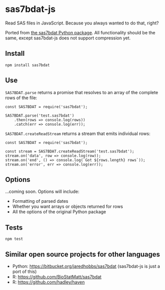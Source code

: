 # sas7bdat-js

Read SAS files in JavaScript. Because you always wanted to do that, right?

Ported from [the sas7bdat Python package](https://bitbucket.org/jaredhobbs/sas7bdat). All functionality should be the same, except sas7bdat-js does not support compression yet.

## Install

    npm install sas7bdat

## Use

`SAS7BDAT.parse` returns a promise that resolves to an array of the complete rows of the file:

    const SAS7BDAT = require('sas7bdat');

    SAS7BDAT.parse('test.sas7bdat')
        .then(rows => console.log(rows))
        .catch(err => console.log(err));

`SAS7BDAT.createReadStream` returns a stream that emits individual rows:

    const SAS7BDAT = require('sas7bdat');

    const stream = SAS7BDAT.createReadStream('test.sas7bdat');
    stream.on('data', row => console.log(row));
    stream.on('end', () => console.log(`Got ${rows.length} rows`));
    stream.on('error', err => console.log(err));

## Options

...coming soon. Options will include:

- Formatting of parsed dates
- Whether you want arrays or objects returned for rows
- All the options of the original Python package

## Tests

    npm test

## Similar open source projects for other languages

- Python: https://bitbucket.org/jaredhobbs/sas7bdat (sas7bdat-js is just a port of this)
- R: https://github.com/BioStatMatt/sas7bdat
- R: https://github.com/hadley/haven